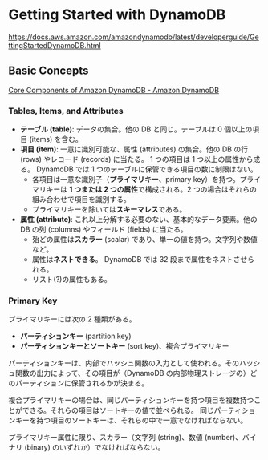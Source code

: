 # Getting Started with DynamoDB

https://docs.aws.amazon.com/amazondynamodb/latest/developerguide/GettingStartedDynamoDB.html

## Basic Concepts

[Core Components of Amazon DynamoDB \- Amazon DynamoDB](https://docs.aws.amazon.com/amazondynamodb/latest/developerguide/HowItWorks.CoreComponents.html)

### Tables, Items, and Attributes

- **テーブル (table)**: データの集合。他の DB と同じ。テーブルは 0 個以上の項目 (items) を含む。
- **項目 (item)**: 一意に識別可能な、属性 (attributes) の集合。他の DB の行 (rows) やレコード (records) に当たる。 1 つの項目は 1 つ以上の属性から成る。 DynamoDB では 1 つのテーブルに保管できる項目の数に制限はない。
    - 各項目は一意な識別子（**プライマリキー**、primary key）を持つ。プライマリキーは **1 つまたは 2 つの属性**で構成される。2 つの場合はそれらの組み合わせで項目を識別する。
    - プライマリキーを除いては**スキーマレス**である。
- **属性 (attribute)**: これ以上分解する必要のない、基本的なデータ要素。他の DB の列 (columns) やフィールド (fields) に当たる。
    - 殆どの属性は**スカラー** (scalar) であり、単一の値を持つ。文字列や数値など。
    - 属性は**ネストできる**。 DynamoDB では 32 段まで属性をネストさせられる。
    - リスト(?)の属性もある。

### Primary Key

プライマリキーには次の 2 種類がある。

- **パーティションキー** (partition key)
- **パーティションキーとソートキー** (sort key)、複合プライマリキー

パーティションキーは、内部でハッシュ関数の入力として使われる。そのハッシュ関数の出力によって、その項目が（DynamoDB の内部物理ストレージの）どのパーティションに保管されるかが決まる。

複合プライマリキーの場合は、同じパーティションキーを持つ項目を複数持つことができる。それらの項目はソートキーの値で並べられる。
同じパーティションキーを持つ項目のソートキーは、それらの中で一意でなければならない。

プライマリキー属性に限り、スカラー（文字列 (string)、数値 (number)、バイナリ (binary) のいずれか）でなければならない。
